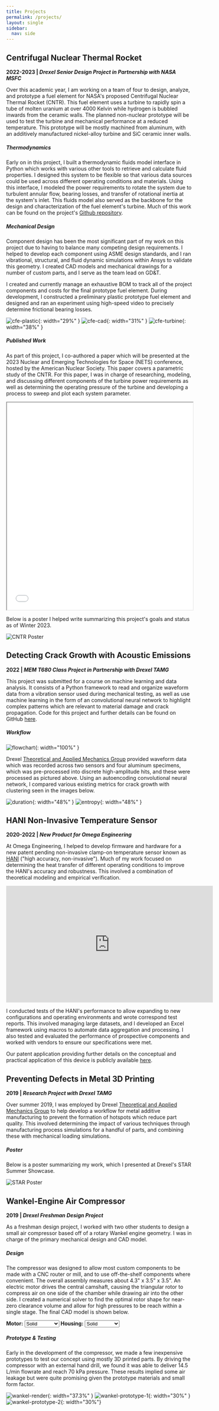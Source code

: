 ```yaml
---
title: Projects
permalink: /projects/
layout: single
sidebar:
  nav: side
---
```


## Centrifugal Nuclear Thermal Rocket
**2022-2023 | *Drexel Senior Design Project in Partnership with NASA MSFC***

Over this academic year, I am working on a team of four to design, analyze, and prototype a fuel element for NASA's proposed Centrifugal Nuclear Thermal Rocket (CNTR). This fuel element uses a turbine to rapidly spin a tube of molten uranium at over 4000 Kelvin while hydrogen is bubbled inwards from the ceramic walls. The planned non-nuclear prototype will be used to test the turbine and mechanical performance at a reduced temperature. This prototype will be mostly machined from aluminum, with an additively manufactured nickel-alloy turbine and SiC ceramic inner walls.

#####  Thermodynamics
Early on in this project, I built a thermodynamic fluids model interface in Python which works with various other tools to retrieve and calculate fluid properties. I designed this system to be flexible so that various data sources could be used across different operating conditions and materials. Using this interface, I modeled the power requirements to rotate the system due to turbulent annular flow, bearing losses, and transfer of rotational inertia at the system's inlet. This fluids model also served as the backbone for the design and characterization of the fuel element's turbine. Much of this work can be found on the project's [Github repository](https://github.com/daa97/CFE).

##### Mechanical Design
Component design has been the most significant part of my work on this project due to having to balance many competing design requirements. I helped to develop each component using ASME design standards, and I ran vibrational, structural, and fluid dynamic simulations within Ansys to validate this geometry. I created CAD models and mechanical drawings for a number of custom parts, and I serve as the team lead on GD&T. 

<script type="module" src="https://unpkg.com/@google/model-viewer/dist/model-viewer.min.js"></script>
<style> model-viewer#cfe {width: 100%; height: 400px; background-color: #fff;}</style>
<model-viewer id="cfe"  alt="CFE" src="/assets/cfe/cfe.glb" shadow-intensity="1" orientation="270deg 270deg 0deg" camera-controls touch-action="pan-y" min-camera-orbit="auto auto 5%" camera-orbit="0deg 70deg 50%" poster="/assets/cfe/cfe-model.webp"></model-viewer>
<script src="/assets/cfe/cfe_model.js"></script>

I created and currently manage an exhaustive BOM to track all of the project components and costs for the final prototype fuel element. During development, I constructed a preliminary plastic prototype fuel element and designed and ran an experiment using high-speed video to precisely determine frictional bearing losses.

![cfe-plastic](/assets/cfe/plastic.png){: width="29%" }
![cfe-cad](/assets/cfe/cad.png){: width="31%" }
![cfe-turbine](/assets/cfe/turbine.png){: width="38%" }

##### Published Work
As part of this project, I co-authored a paper which will be presented at the 2023 Nuclear and Emerging Technologies for Space (NETS) conference, hosted by the American Nuclear Society. This paper covers a parametric study of the CNTR. For this paper, I was in charge of researching, modeling, and discussing different components of the turbine power requirements as well as determining the operating pressure of the turbine and developing a process to sweep and plot each system parameter.
<iframe src="/assets/cfe/nets-paper.pdf" width="100%" height="560"></iframe>
<b> </b>

Below is a poster I helped write summarizing this project's goals and status as of Winter 2023.

![CNTR Poster](/assets/cfe/cntr-poster.png)

## Detecting Crack Growth with Acoustic Emissions
**2022 | *MEM T680 Class Project in Partnership with Drexel TAMG***

This project was submitted for a course on machine learning and data analysis. It consists of a Python framework to read and organize waveform data from a vibration sensor used during mechanical testing, as well as use machine learning in the form of an convolutional neural network to highlight complex patterns which are relevant to material damage and crack propagation. Code for this project and further details can be found on GitHub [here](https://github.com/daa97/AE-Crack-Growth).

##### Workflow
![flowchart](/assets/crack-growth/flowchart.svg){: width="100%" }

Drexel [Theoretical and Applied Mechanics Group](https://tamg.mem.drexel.edu/) provided waveform data which was recorded across two sensors and four aluminum specimens, which was pre-processed into discrete high-amplitude hits, and these were processed as pictured above. Using an autoencoding convolutional neural network, I compared various existing metrics for crack growth with clustering seen in the images below.

![duration](/assets/crack-growth/duration.png){: width="48%" }
![entropy](/assets/crack-growth/entropy.png){: width="48%" }


## HANI Non-Invasive Temperature Sensor
**2020-2022 | *New Product for Omega Engineering***

At Omega Engineering, I helped to develop firmware and hardware for a new patent pending non-invasive clamp-on temperature sensor known as [HANI](https://landing.omega.com/hani/) ("high accuracy, non-invasive"). Much of my work focused on determining the heat transfer of different operating conditions to improve the HANI's accuracy and robustness. This involved a combination of theoretical modeling and empirical verification.

<iframe width="560" height="315" src="https://www.youtube.com/embed/ilyYz7Ka0kk" title="YouTube video player" frameborder="0" allow="accelerometer; autoplay; clipboard-write; encrypted-media; gyroscope; picture-in-picture; web-share" allowfullscreen></iframe>

I conducted tests of the HANI's performance to allow expanding to new configurations and operating environments and wrote correspond test reports. This involved managing large datasets, and I developed an Excel framework using macros to automate data aggregation and processing.  I also tested and evaluated the performance of prospective components and worked with vendors to ensure our specifications were met. 

Our patent application providing further details on the conceptual and practical application of this device is publicly available [here](https://image-ppubs.uspto.gov/dirsearch-public/print/downloadPdf/20220260432).


## Preventing Defects in Metal 3D Printing
**2019 | *Research Project with Drexel TAMG***

Over summer 2019, I was employed by Drexel [Theoretical and Applied Mechanics Group](https://tamg.mem.drexel.edu/) to help develop a workflow for metal additive manufacturing to prevent the formation of hotspots which reduce part quality. This involved determining the impact of various techniques through manufacturing process simulations for a handful of parts, and combining these with mechanical loading simulations. 

##### Poster
Below is a poster summarizing  my work, which I presented at Drexel's STAR Summer Showcase.

![STAR Poster](/assets/star-poster.png)

## Wankel-Engine Air Compressor
**2019 | *Drexel Freshman Design Project***

As a freshman design project, I worked with two other students to design a small air compressor based off of a rotary Wankel engine geometry. I was in charge of the primary mechanical design and CAD model.

##### Design
The compressor was designed to allow most custom components to be made with a CNC router or mill, and to use off-the-shelf components where convenient. The overall assembly measures about 4.3" x 3.5" x 3.5". An electric motor drives the central camshaft, causing the triangular rotor to compress air on one side of the chamber while drawing air into the other side. I created a numerical solver to find the optimal rotor shape for near-zero clearance volume and allow for high pressures to be reach within a single stage. The final CAD model is shown below.

<div class="controls">
  <b>Motor:</b>
  <select id="mot">
    <option value=10>Solid</option>
    <option value=3>Transparent</option>
    <option value=0>Hide</option>
  </select>
  <b>Housing:</b>
  <select id="cas">
    <option value=10>Solid</option>
    <option value=3>Transparent</option>
    <option value=0>Hide</option>
  </select>
</div>
<style> model-viewer#wankel {width: 100%; height: 450px;}</style>
<model-viewer id="wankel" camera-controls touch-action="pan-y" interaction-prompt="none" src="/assets/wankel/wankel.glb" ar alt="A 3D model of a wankel-engine-style compressor" min-camera-orbit="auto auto 5%">
</model-viewer>
<script src="/assets/wankel/wankel_model.js"></script>

##### Prototype & Testing
Early in the development of the compressor, we made a few inexpensive prototypes to test our concept using mostly 3D printed parts. By driving the compressor with an external hand drill, we found it was able to deliver 14.5 L/min flowrate and reach 70 kPa pressure. These results implied some air leakage but were quite promising given the prototype materials and small form factor.

![wankel-render](/assets/wankel/wankel.gif){: width="37.3%" }
![wankel-prototype-1](/assets/wankel/proto1.jpg){: width="30%" }
![wankel-prototype-2](/assets/wankel/proto2.jpg){: width="30%"}